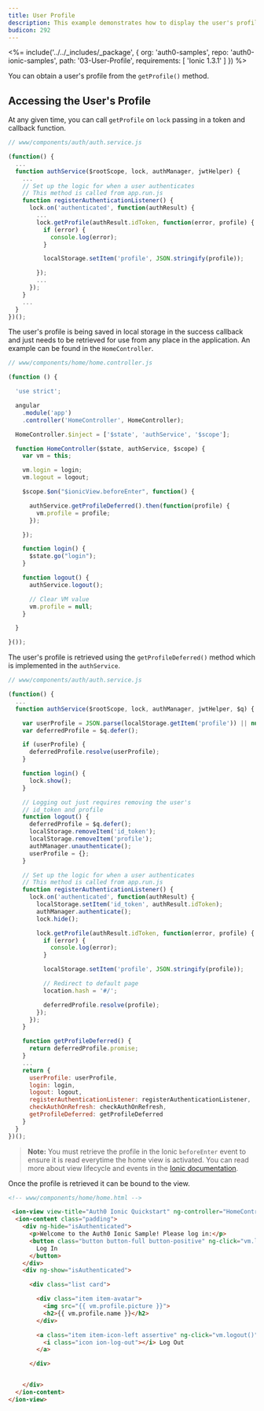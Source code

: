 ```yaml
---
title: User Profile
description: This example demonstrates how to display the user's profile
budicon: 292
---
```


<%= include('../../_includes/_package', {
  org: 'auth0-samples',
  repo: 'auth0-ionic-samples',
  path: '03-User-Profile',
  requirements: [
    'Ionic 1.3.1'
  ]
}) %>


You can obtain a user's profile from the `getProfile()` method.

## Accessing the User's Profile

At any given time, you can call `getProfile` on `lock` passing in a token and callback function.

```js
// www/components/auth/auth.service.js

(function() {
  ...
  function authService($rootScope, lock, authManager, jwtHelper) {
    ...
    // Set up the logic for when a user authenticates
    // This method is called from app.run.js
    function registerAuthenticationListener() {
      lock.on('authenticated', function(authResult) {
        ...
        lock.getProfile(authResult.idToken, function(error, profile) {
          if (error) {
            console.log(error);
          }

          localStorage.setItem('profile', JSON.stringify(profile));

        });
        ...
      });
    }
    ...
  }
})();

```

The user's profile is being saved in local storage in the success callback and just needs to be retrieved for use from any place in the application. An example can be found in the `HomeController`.

```js
// www/components/home/home.controller.js

(function () {

  'use strict';

  angular
    .module('app')
    .controller('HomeController', HomeController);

  HomeController.$inject = ['$state', 'authService', '$scope'];

  function HomeController($state, authService, $scope) {
    var vm = this;

    vm.login = login;
    vm.logout = logout;

    $scope.$on("$ionicView.beforeEnter", function() {

      authService.getProfileDeferred().then(function(profile) {
        vm.profile = profile;
      });

    });

    function login() {
      $state.go("login");
    }

    function logout() {
      authService.logout();

      // Clear VM value
      vm.profile = null;
    }

  }

}());
```

The user's profile is retrieved using the `getProfileDeferred()` method which is implemented in the `authService`.

```js
// www/components/auth/auth.service.js

(function() {
  ...
  function authService($rootScope, lock, authManager, jwtHelper, $q) {

    var userProfile = JSON.parse(localStorage.getItem('profile')) || null;
    var deferredProfile = $q.defer();

    if (userProfile) {
      deferredProfile.resolve(userProfile);
    }

    function login() {
      lock.show();
    }

    // Logging out just requires removing the user's
    // id_token and profile
    function logout() {
      deferredProfile = $q.defer();
      localStorage.removeItem('id_token');
      localStorage.removeItem('profile');
      authManager.unauthenticate();
      userProfile = {};
    }

    // Set up the logic for when a user authenticates
    // This method is called from app.run.js
    function registerAuthenticationListener() {
      lock.on('authenticated', function(authResult) {
        localStorage.setItem('id_token', authResult.idToken);
        authManager.authenticate();
        lock.hide();

        lock.getProfile(authResult.idToken, function(error, profile) {
          if (error) {
            console.log(error);
          }

          localStorage.setItem('profile', JSON.stringify(profile));

          // Redirect to default page
          location.hash = '#/';

          deferredProfile.resolve(profile);
        });
      });
    }

    function getProfileDeferred() {
      return deferredProfile.promise;
    }
    ...
    return {
      userProfile: userProfile,
      login: login,
      logout: logout,
      registerAuthenticationListener: registerAuthenticationListener,
      checkAuthOnRefresh: checkAuthOnRefresh,
      getProfileDeferred: getProfileDeferred
    }
  }
})();

```

> **Note:** You must retrieve the profile in the Ionic `beforeEnter` event to ensure it is read everytime the home view is activated. You can read more about view lifecycle and events in the [Ionic documentation](http://ionicframework.com/docs/api/directive/ionView/).

Once the profile is retrieved it can be bound to the view.

```html
<!-- www/components/home/home.html -->

 <ion-view view-title="Auth0 Ionic Quickstart" ng-controller="HomeController as vm">
  <ion-content class="padding">
    <div ng-hide="isAuthenticated">
      <p>Welcome to the Auth0 Ionic Sample! Please log in:</p>
      <button class="button button-full button-positive" ng-click="vm.login()">
        Log In
      </button>
    </div>
    <div ng-show="isAuthenticated">

      <div class="list card">

        <div class="item item-avatar">
          <img src="{{ vm.profile.picture }}">
          <h2>{{ vm.profile.name }}</h2>
        </div>

        <a class="item item-icon-left assertive" ng-click="vm.logout()">
          <i class="icon ion-log-out"></i> Log Out
        </a>

      </div>


    </div>
  </ion-content>
</ion-view>
```
